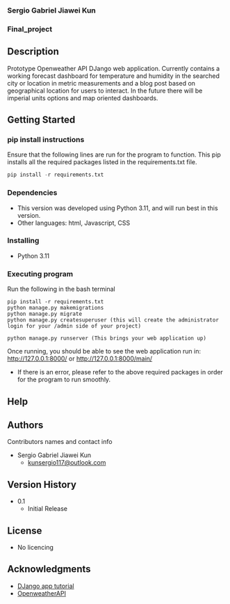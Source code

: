 ### Sergio Gabriel Jiawei Kun
### Final_project

## Description
Prototype Openweather API DJango web application. Currently contains a working forecast dashboard for temperature and humidity in the searched city or location in metric measurements and a blog post based on geographical location for users to interact.
In the future there will be imperial units options and map oriented dashboards.

## Getting Started

### pip install instructions
Ensure that the following lines are run for the program to function.
This pip installs all the required packages listed in the requirements.txt file.
```python
pip install -r requirements.txt
```

### Dependencies

* This version was developed using Python 3.11, and will run best in this version.
* Other languages: html, Javascript, CSS

### Installing
* Python 3.11

### Executing program
Run the following in the bash terminal
```
pip install -r requirements.txt
python manage.py makemigrations
python manage.py migrate
python manage.py createsuperuser (this will create the administrator login for your /admin side of your project)

python manage.py runserver (This brings your web application up)
```
Once running, you should be able to see the web application run in:
http://127.0.0.1:8000/
or
http://127.0.0.1:8000/main/
* If there is an error, please refer to the above required packages in order for the program to run smoothly.

## Help

## Authors

Contributors names and contact info
* Sergio Gabriel Jiawei Kun
  * kunsergio117@outlook.com

## Version History
* 0.1
    * Initial Release

## License
* No licencing
## Acknowledgments
* [DJango app tutorial](https://docs.djangoproject.com/en/4.2/intro/tutorial08/)
* [OpenweatherAPI](https://openweathermap.org/api/one-call-3#current)
